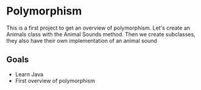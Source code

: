 # Polymorphism
This is a first project to get an overview of polymorphism.
Let's create an Animals class with the Animal Sounds method.
Then we create subclasses, they also have their own implementation of an animal sound

## Goals
- Learn Java 
- First overview of polymorphism







